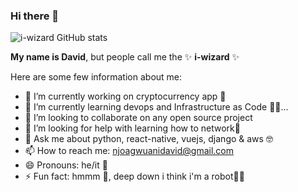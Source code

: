 ### Hi there 👋

![i-wizard GitHub stats](https://github-readme-stats.vercel.app/api?username=i-wizard&show_icons=true&count_private=true&theme=merko)


**My name is David**, but people call me the ✨ **i-wizard** ✨ 

Here are some few information about me:

- 🔭 I’m currently working on cryptocurrency  app 📱
- 🌱 I’m currently learning devops and Infrastructure as Code 🧑‍💻...
- 👯 I’m looking to collaborate on any open source project
- 🤔 I’m looking for help with learning how to network🤝
- 💬 Ask me about python, react-native, vuejs, django & aws 🤓
- 📫 How to reach me: njoagwuanidavid@gmail.com
- 😄 Pronouns: he/it 👀
- ⚡ Fun fact: hmmm 🤔, deep down i think i'm a robot🤖🦾

